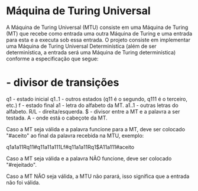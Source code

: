 Máquina de Turing Universal
========

A Máquina de Turing Universal (MTU) consiste em uma Máquina de Turing (MT) que recebe como entrada uma outra Máquina de Turing e uma entrada para esta e a executa sob essa entrada. O projeto consiste em implementar uma Máquina de Turing Universal Determinística (além de ser determinística, a entrada será uma Máquina de Turing determinística) conforme a especificação que segue:

# - divisor de transições
q1 - estado inicial
q1..1 - outros estados (q11 é o segundo, q111 é o terceiro, etc.)
f - estado final
a1 - letra do alfabeto da MT.
a1..1 - outras letras do alfabeto.
R/L - direita/esquerda.
$ - divisor entre a MT e a palavra a ser testada.
A - onde está o cabeçote da MT.

Caso a MT seja válida e a palavra funcione para a MT, deve ser colocado "#aceito" ao final da palavra recebida na MTU, exemplo:

q1a1a11Rq11#q11a11a111Lf#q11a1a11Rq1$A11a111#aceito

Caso a MT seja válida e a palavra NÃO funcione, deve ser colocado "#rejeitado".

Caso a MT NÃO seja válida, a MTU não parará, isso significa que a entrada não foi válida.
